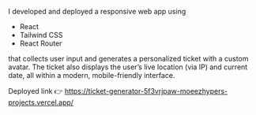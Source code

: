 I developed and deployed a responsive web app using 
- React
- Tailwind CSS
- React Router
  
that collects user input and generates a personalized ticket with a custom avatar. The ticket also displays the user’s live location (via IP) and current date, all within a modern, mobile-friendly interface.

Deployed link 👉 https://ticket-generator-5f3vrjpaw-moeezhypers-projects.vercel.app/
